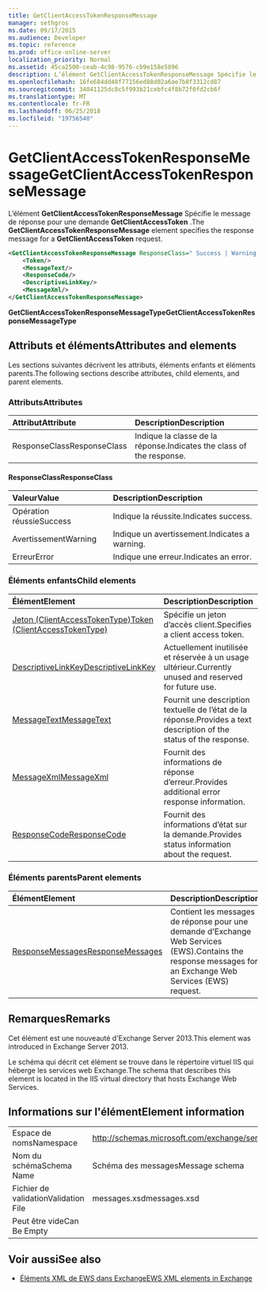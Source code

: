 ```yaml
---
title: GetClientAccessTokenResponseMessage
manager: sethgros
ms.date: 09/17/2015
ms.audience: Developer
ms.topic: reference
ms.prod: office-online-server
localization_priority: Normal
ms.assetid: 45ca2500-ceab-4c98-9576-cb9e158e5896
description: L’élément GetClientAccessTokenResponseMessage Spécifie le message de réponse pour une demande GetClientAccessToken.
ms.openlocfilehash: 16fe684dd48f77156ed88d02a6ae7b8f3312cd87
ms.sourcegitcommit: 34041125dc8c5f993b21cebfc4f8b72f0fd2cb6f
ms.translationtype: MT
ms.contentlocale: fr-FR
ms.lasthandoff: 06/25/2018
ms.locfileid: "19756540"
---
```

# <a name="getclientaccesstokenresponsemessage"></a><span data-ttu-id="810ac-103">GetClientAccessTokenResponseMessage</span><span class="sxs-lookup"><span data-stu-id="810ac-103">GetClientAccessTokenResponseMessage</span></span>

<span data-ttu-id="810ac-104">L’élément **GetClientAccessTokenResponseMessage** Spécifie le message de réponse pour une demande **GetClientAccessToken** .</span><span class="sxs-lookup"><span data-stu-id="810ac-104">The **GetClientAccessTokenResponseMessage** element specifies the response message for a **GetClientAccessToken** request.</span></span> 
  
```XML
<GetClientAccessTokenResponseMessage ResponseClass=" Success | Warning | Error ">
    <Token/>
    <MessageText/>
    <ResponseCode/>
    <DescriptiveLinkKey/>
    <MessageXml/>
</GetClientAccessTokenResponseMessage>
```

 <span data-ttu-id="810ac-105">**GetClientAccessTokenResponseMessageType**</span><span class="sxs-lookup"><span data-stu-id="810ac-105">**GetClientAccessTokenResponseMessageType**</span></span>
## <a name="attributes-and-elements"></a><span data-ttu-id="810ac-106">Attributs et éléments</span><span class="sxs-lookup"><span data-stu-id="810ac-106">Attributes and elements</span></span>

<span data-ttu-id="810ac-107">Les sections suivantes décrivent les attributs, éléments enfants et éléments parents.</span><span class="sxs-lookup"><span data-stu-id="810ac-107">The following sections describe attributes, child elements, and parent elements.</span></span>
  
### <a name="attributes"></a><span data-ttu-id="810ac-108">Attributs</span><span class="sxs-lookup"><span data-stu-id="810ac-108">Attributes</span></span>

|<span data-ttu-id="810ac-109">**Attribut**</span><span class="sxs-lookup"><span data-stu-id="810ac-109">**Attribute**</span></span>|<span data-ttu-id="810ac-110">**Description**</span><span class="sxs-lookup"><span data-stu-id="810ac-110">**Description**</span></span>|
|:-----|:-----|
|<span data-ttu-id="810ac-111">ResponseClass</span><span class="sxs-lookup"><span data-stu-id="810ac-111">ResponseClass</span></span>  <br/> |<span data-ttu-id="810ac-112">Indique la classe de la réponse.</span><span class="sxs-lookup"><span data-stu-id="810ac-112">Indicates the class of the response.</span></span>  <br/> |
   
#### <a name="responseclass"></a><span data-ttu-id="810ac-113">ResponseClass</span><span class="sxs-lookup"><span data-stu-id="810ac-113">ResponseClass</span></span>

|<span data-ttu-id="810ac-114">**Valeur**</span><span class="sxs-lookup"><span data-stu-id="810ac-114">**Value**</span></span>|<span data-ttu-id="810ac-115">**Description**</span><span class="sxs-lookup"><span data-stu-id="810ac-115">**Description**</span></span>|
|:-----|:-----|
|<span data-ttu-id="810ac-116">Opération réussie</span><span class="sxs-lookup"><span data-stu-id="810ac-116">Success</span></span>  <br/> |<span data-ttu-id="810ac-117">Indique la réussite.</span><span class="sxs-lookup"><span data-stu-id="810ac-117">Indicates success.</span></span>  <br/> |
|<span data-ttu-id="810ac-118">Avertissement</span><span class="sxs-lookup"><span data-stu-id="810ac-118">Warning</span></span>  <br/> |<span data-ttu-id="810ac-119">Indique un avertissement.</span><span class="sxs-lookup"><span data-stu-id="810ac-119">Indicates a warning.</span></span>  <br/> |
|<span data-ttu-id="810ac-120">Erreur</span><span class="sxs-lookup"><span data-stu-id="810ac-120">Error</span></span>  <br/> |<span data-ttu-id="810ac-121">Indique une erreur.</span><span class="sxs-lookup"><span data-stu-id="810ac-121">Indicates an error.</span></span>  <br/> |
   
### <a name="child-elements"></a><span data-ttu-id="810ac-122">Éléments enfants</span><span class="sxs-lookup"><span data-stu-id="810ac-122">Child elements</span></span>

|<span data-ttu-id="810ac-123">**Élément**</span><span class="sxs-lookup"><span data-stu-id="810ac-123">**Element**</span></span>|<span data-ttu-id="810ac-124">**Description**</span><span class="sxs-lookup"><span data-stu-id="810ac-124">**Description**</span></span>|
|:-----|:-----|
|[<span data-ttu-id="810ac-125">Jeton (ClientAccessTokenType)</span><span class="sxs-lookup"><span data-stu-id="810ac-125">Token (ClientAccessTokenType)</span></span>](token-clientaccesstokentype.md) <br/> |<span data-ttu-id="810ac-126">Spécifie un jeton d’accès client.</span><span class="sxs-lookup"><span data-stu-id="810ac-126">Specifies a client access token.</span></span>  <br/> |
|[<span data-ttu-id="810ac-127">DescriptiveLinkKey</span><span class="sxs-lookup"><span data-stu-id="810ac-127">DescriptiveLinkKey</span></span>](descriptivelinkkey.md) <br/> |<span data-ttu-id="810ac-128">Actuellement inutilisée et réservée à un usage ultérieur.</span><span class="sxs-lookup"><span data-stu-id="810ac-128">Currently unused and reserved for future use.</span></span>  <br/> |
|[<span data-ttu-id="810ac-129">MessageText</span><span class="sxs-lookup"><span data-stu-id="810ac-129">MessageText</span></span>](messagetext.md) <br/> |<span data-ttu-id="810ac-130">Fournit une description textuelle de l’état de la réponse.</span><span class="sxs-lookup"><span data-stu-id="810ac-130">Provides a text description of the status of the response.</span></span>  <br/> |
|[<span data-ttu-id="810ac-131">MessageXml</span><span class="sxs-lookup"><span data-stu-id="810ac-131">MessageXml</span></span>](messagexml.md) <br/> |<span data-ttu-id="810ac-132">Fournit des informations de réponse d’erreur.</span><span class="sxs-lookup"><span data-stu-id="810ac-132">Provides additional error response information.</span></span>  <br/> |
|[<span data-ttu-id="810ac-133">ResponseCode</span><span class="sxs-lookup"><span data-stu-id="810ac-133">ResponseCode</span></span>](responsecode.md) <br/> |<span data-ttu-id="810ac-134">Fournit des informations d’état sur la demande.</span><span class="sxs-lookup"><span data-stu-id="810ac-134">Provides status information about the request.</span></span>  <br/> |
   
### <a name="parent-elements"></a><span data-ttu-id="810ac-135">Éléments parents</span><span class="sxs-lookup"><span data-stu-id="810ac-135">Parent elements</span></span>

|<span data-ttu-id="810ac-136">**Élément**</span><span class="sxs-lookup"><span data-stu-id="810ac-136">**Element**</span></span>|<span data-ttu-id="810ac-137">**Description**</span><span class="sxs-lookup"><span data-stu-id="810ac-137">**Description**</span></span>|
|:-----|:-----|
|[<span data-ttu-id="810ac-138">ResponseMessages</span><span class="sxs-lookup"><span data-stu-id="810ac-138">ResponseMessages</span></span>](responsemessages.md) <br/> |<span data-ttu-id="810ac-139">Contient les messages de réponse pour une demande d’Exchange Web Services (EWS).</span><span class="sxs-lookup"><span data-stu-id="810ac-139">Contains the response messages for an Exchange Web Services (EWS) request.</span></span>  <br/> |
   
## <a name="remarks"></a><span data-ttu-id="810ac-140">Remarques</span><span class="sxs-lookup"><span data-stu-id="810ac-140">Remarks</span></span>

<span data-ttu-id="810ac-141">Cet élément est une nouveauté d'Exchange Server 2013.</span><span class="sxs-lookup"><span data-stu-id="810ac-141">This element was introduced in Exchange Server 2013.</span></span>
  
<span data-ttu-id="810ac-142">Le schéma qui décrit cet élément se trouve dans le répertoire virtuel IIS qui héberge les services web Exchange.</span><span class="sxs-lookup"><span data-stu-id="810ac-142">The schema that describes this element is located in the IIS virtual directory that hosts Exchange Web Services.</span></span>
  
## <a name="element-information"></a><span data-ttu-id="810ac-143">Informations sur l'élément</span><span class="sxs-lookup"><span data-stu-id="810ac-143">Element information</span></span>

|||
|:-----|:-----|
|<span data-ttu-id="810ac-144">Espace de noms</span><span class="sxs-lookup"><span data-stu-id="810ac-144">Namespace</span></span>  <br/> |http://schemas.microsoft.com/exchange/services/2006/messages  <br/> |
|<span data-ttu-id="810ac-145">Nom du schéma</span><span class="sxs-lookup"><span data-stu-id="810ac-145">Schema Name</span></span>  <br/> |<span data-ttu-id="810ac-146">Schéma des messages</span><span class="sxs-lookup"><span data-stu-id="810ac-146">Message schema</span></span>  <br/> |
|<span data-ttu-id="810ac-147">Fichier de validation</span><span class="sxs-lookup"><span data-stu-id="810ac-147">Validation File</span></span>  <br/> |<span data-ttu-id="810ac-148">messages.xsd</span><span class="sxs-lookup"><span data-stu-id="810ac-148">messages.xsd</span></span>  <br/> |
|<span data-ttu-id="810ac-149">Peut être vide</span><span class="sxs-lookup"><span data-stu-id="810ac-149">Can Be Empty</span></span>  <br/> ||
   
## <a name="see-also"></a><span data-ttu-id="810ac-150">Voir aussi</span><span class="sxs-lookup"><span data-stu-id="810ac-150">See also</span></span>



- [<span data-ttu-id="810ac-151">Éléments XML de EWS dans Exchange</span><span class="sxs-lookup"><span data-stu-id="810ac-151">EWS XML elements in Exchange</span></span>](ews-xml-elements-in-exchange.md)

